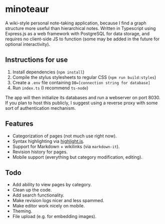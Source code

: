 # minoteaur

A wiki-style personal note-taking application, because I find a graph structure more useful than hierarchical notes.
Written in Typescript using Express.js as a web framework with PostgreSQL for data storage, and requires no client-side JS to function (some may be added in the future for optional interactivity).

## Instructions for use

1. Install dependencies (`npm install`)
2. Compile the stylus stylesheets to regular CSS (`npm run build:styles`)
3. Create a `.env` file containing `DB=[connection string for database]`
4. Run `index.ts` (I recommend `ts-node`)
 
The app will then initialize its databases and run a webserver on port 8030. If you plan to host this publicly, I suggest using a reverse proxy with some sort of authentication mechanism.

## Features

* Categorization of pages (not much use right now).
* Syntax highlighting via [highlight.js](https://highlightjs.org/).
* Support for Markdown + wikilinks (via `markdown-it`).
* Revision history for pages.
* Mobile support (everything but category modification, editing).

## Todo

* Add ability to view pages by category.
* Clean up the code.
* Add search functionality.
* Make revision logs nicer and less spammed.
* Make editor work nicely on mobile.
* Theming.
* File upload (e.g. for embedding images).
